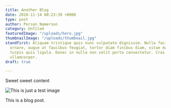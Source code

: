 ```yaml
---
title: Another Blog
date: 2018-11-14 00:23:39 +0000
type: post
author: Person Namerson
category: Unfiled
featuredImage: "/uploads/hero.jpg"
thumbnailImage: "/uploads/thumbnail.jpg"
standfirst: Aliquam tristique quis nunc vulputate dignissim. Nulla facilisi. Suspendisse
  ornare, augue at faucibus feugiat, tortor diam finibus diam, vitae maximus arcu
  turpis quis ligula. Donec in nulla non velit porta consectetur. Cras pharetra vestibulum
  ullamcorper.
draft: true

---
```

Sweet sweet content

![This is just a test image](/uploads/hero.jpg)

This is a blog post.